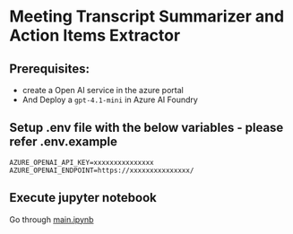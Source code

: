 # Meeting Transcript Summarizer and Action Items Extractor
## Prerequisites:
- create a Open AI service in the azure portal
- And Deploy a `gpt-4.1-mini` in Azure AI Foundry
## Setup .env file with the below variables - please refer .env.example
```
AZURE_OPENAI_API_KEY=xxxxxxxxxxxxxxx
AZURE_OPENAI_ENDPOINT=https://xxxxxxxxxxxxxxx/
```
## Execute jupyter notebook
Go through [main.ipynb](https://github.com/karthik-skr/meeting_trasnscript_summarizer/blob/main/main.ipynb)

